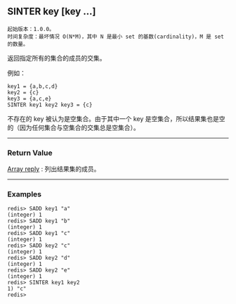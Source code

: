 ## SINTER key [key ...]

    起始版本：1.0.0。
    时间复杂度：最坏情况 O(N*M)，其中 N 是最小 set 的基数(cardinality)，M 是 set 的数量。

返回指定所有的集合的成员的交集。

例如：

```
key1 = {a,b,c,d}
key2 = {c}
key3 = {a,c,e}
SINTER key1 key2 key3 = {c}
```

不存在的 key 被认为是空集合。由于其中一个 key 是空集合，所以结果集也是空的（因为任何集合与空集合的交集总是空集合）。

---

### Return Value

[Array reply](../topics/protocol.md#resp-arrays) : 列出结果集的成员。

---

### Examples

```
redis> SADD key1 "a"
(integer) 1
redis> SADD key1 "b"
(integer) 1
redis> SADD key1 "c"
(integer) 1
redis> SADD key2 "c"
(integer) 1
redis> SADD key2 "d"
(integer) 1
redis> SADD key2 "e"
(integer) 1
redis> SINTER key1 key2
1) "c"
redis> 
```